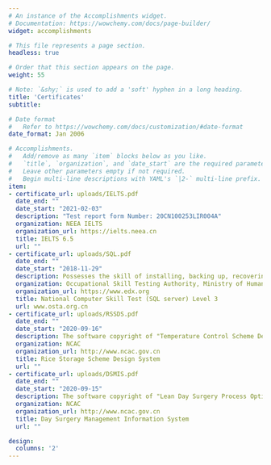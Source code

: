 ```yaml
---
# An instance of the Accomplishments widget.
# Documentation: https://wowchemy.com/docs/page-builder/
widget: accomplishments

# This file represents a page section.
headless: true

# Order that this section appears on the page.
weight: 55

# Note: `&shy;` is used to add a 'soft' hyphen in a long heading.
title: 'Certificates'
subtitle:

# Date format
#   Refer to https://wowchemy.com/docs/customization/#date-format
date_format: Jan 2006

# Accomplishments.
#   Add/remove as many `item` blocks below as you like.
#   `title`, `organization`, and `date_start` are the required parameters.
#   Leave other parameters empty if not required.
#   Begin multi-line descriptions with YAML's `|2-` multi-line prefix.
item:
- certificate_url: uploads/IELTS.pdf
  date_end: ""
  date_start: "2021-02-03"
  description: "Test report form Number: 20CN100253LIR004A"
  organization: NEEA IELTS
  organization_url: https://ielts.neea.cn
  title: IELTS 6.5
  url: ""
- certificate_url: uploads/SQL.pdf
  date_end: ""
  date_start: "2018-11-29"
  description: Possesses the skill of installing, backing up, recovering and monitoring databases, and basic database operation using SQL.
  organization: Occupational Skill Testing Authority, Ministry of Human Resources and Social Security of China
  organization_url: https://www.edx.org
  title: National Computer Skill Test (SQL server) Level 3
  url: www.osta.org.cn
- certificate_url: uploads/RSSDS.pdf 
  date_end: ""
  date_start: "2020-09-16"
  description: The software copyright of "Temperature Control Scheme Design of Rice Storage Tank and Study on The Influence of Stacking Mode on Rice Storage at Low Temperature"
  organization: NCAC
  organization_url: http://www.ncac.gov.cn
  title: Rice Storage Scheme Design System
  url: ""
- certificate_url: uploads/DSMIS.pdf 
  date_end: ""
  date_start: "2020-09-15"
  description: The software copyright of "Lean Day Surgery Process Optimization and Its Management Information System (Prototype System) Development"
  organization: NCAC
  organization_url: http://www.ncac.gov.cn
  title: Day Surgery Management Information System
  url: ""

design:
  columns: '2' 
---
```

